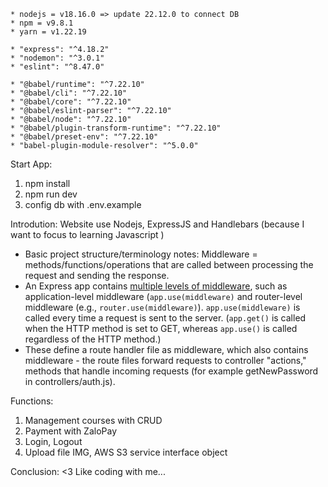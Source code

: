 ```
* nodejs = v18.16.0 => update 22.12.0 to connect DB
* npm = v9.8.1
* yarn = v1.22.19

* "express": "^4.18.2"
* "nodemon": "^3.0.1"
* "eslint": "^8.47.0"

* "@babel/runtime": "^7.22.10"
* "@babel/cli": "^7.22.10"
* "@babel/core": "^7.22.10"
* "@babel/eslint-parser": "^7.22.10"
* "@babel/node": "^7.22.10"
* "@babel/plugin-transform-runtime": "^7.22.10"
* "@babel/preset-env": "^7.22.10"
* "babel-plugin-module-resolver": "^5.0.0"
```

Start App: 

1. npm install 
2. npm run dev
3. config db with .env.example

Introdution: Website use Nodejs, ExpressJS and Handlebars (because I want to focus to learning Javascript )

- Basic project structure/terminology notes: Middleware = methods/functions/operations that are called between processing the request and sending the response.
- An Express app contains [multiple levels of middleware](https://expressjs.com/en/guide/using-middleware.html), such as application-level middleware (`app.use(middleware)` and router-level middleware (e.g., `router.use(middleware)`). `app.use(middleware)` is called every time a request is sent to the server. (`app.get()` is called when the HTTP method is set to GET, whereas `app.use()` is called regardless of the HTTP method.) 
- These define a route handler file as middleware, which also contains middleware - the route files forward requests to controller "actions," methods that handle incoming requests (for example getNewPassword in controllers/auth.js).

Functions: 
1. Management courses with CRUD
2. Payment with ZaloPay 
3. Login, Logout
4. Upload file IMG, AWS S3 service interface object 


Conclusion: <3 Like coding with me...